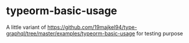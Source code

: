 # typeorm-basic-usage

A little variant of https://github.com/19majkel94/type-graphql/tree/master/examples/typeorm-basic-usage for testing purpose
